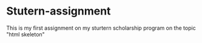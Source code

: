 # Stutern-assignment
This is my first assignment on my sturtern scholarship program on the topic "html skeleton"


